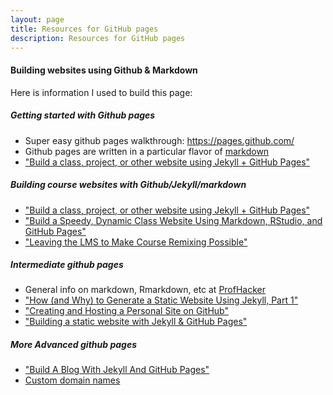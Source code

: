 ```yaml
---
layout: page
title: Resources for GitHub pages
description: Resources for GitHub pages
---
```



#### Building websites using Github & Markdown

Here is information I used to build this page:

##### Getting started with Github pages

* Super easy github pages walkthrough: https://pages.github.com/
* Github pages are written in a particular flavor of [markdown](https://guides.github.com/features/mastering-markdown/)
* ["Build a class, project, or other website using Jekyll + GitHub Pages"](https://www.chronicle.com/blogs/profhacker/build-a-class-project-or-other-website-using-jekyll-github-pages/64713)

##### Building course websites with Github/Jekyll/markdown

* ["Build a class, project, or other website using Jekyll + GitHub Pages"](https://www.chronicle.com/blogs/profhacker/build-a-class-project-or-other-website-using-jekyll-github-pages/64713)
* ["Build a Speedy, Dynamic Class Website Using Markdown, RStudio, and GitHub Pages"](https://www.chronicle.com/blogs/profhacker/build-a-speedy-dynamic-class-website-using-markdown-rstudio-and-github-pages/64576)
* ["Leaving the LMS to Make Course Remixing Possible"](https://www.chronicle.com/blogs/profhacker/leaving-the-lms-to-make-course-remixing-possible/62180)


##### Intermediate github pages

* General info on markdown, Rmarkdown, etc at [ProfHacker](https://www.chronicle.com/blogs/profhacker/tag/markdown)
* ["How (and Why) to Generate a Static Website Using Jekyll, Part 1"](https://www.chronicle.com/blogs/profhacker/jekyll1/60913)
* ["Creating and Hosting a Personal Site on GitHub"](http://jmcglone.com/guides/github-pages/)
* ["Building a static website with Jekyll & GitHub Pages"](https://programminghistorian.org/en/lessons/building-static-sites-with-jekyll-github-pages)

##### More Advanced github pages
* ["Build A Blog With Jekyll And GitHub Pages"](https://www.smashingmagazine.com/2014/08/build-blog-jekyll-github-pages/)
* [Custom domain names](https://help.github.com/articles/using-a-custom-domain-with-github-pages/)